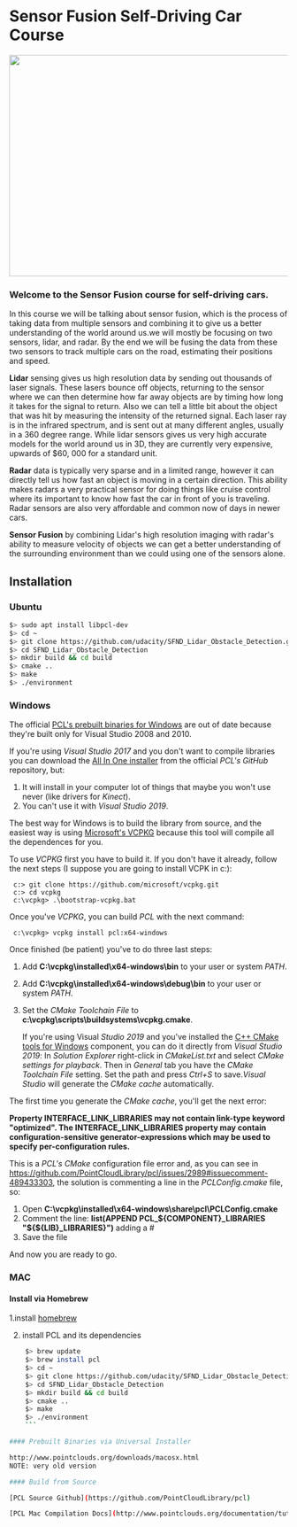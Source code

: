 # Sensor Fusion Self-Driving Car Course

<img src="media/ObstacleDetectionFPS.gif" width="700" height="400" />

### Welcome to the Sensor Fusion course for self-driving cars.

In this course we will be talking about sensor fusion, which is the process of taking data from multiple sensors and combining it to give us a better understanding of the world around us.we will mostly be focusing on two sensors, lidar, and radar. By the end we will be fusing the data from these two sensors to track multiple cars on the road, estimating their positions and speed.

**Lidar** sensing gives us high resolution data by sending out thousands of laser signals. These lasers bounce off objects, returning to the sensor where we can then determine how far away objects are by timing how long it takes for the signal to return. Also we can tell a little bit about the object that was hit by measuring the intensity of the returned signal. Each laser ray is in the infrared spectrum, and is sent out at many different angles, usually in a 360 degree range. While lidar sensors gives us very high accurate models for the world around us in 3D, they are currently very expensive, upwards of $60, 000 for a standard unit.

**Radar** data is typically very sparse and in a limited range, however it can directly tell us how fast an object is moving in a certain direction. This ability makes radars a very practical sensor for doing things like cruise control where its important to know how fast the car in front of you is traveling. Radar sensors are also very affordable and common now of days in newer cars.

**Sensor Fusion** by combining Lidar's high resolution imaging with radar's ability to measure velocity of objects we can get a better understanding of the surrounding environment than we could using one of the sensors alone.

## Installation

### Ubuntu 

``` bash
$> sudo apt install libpcl-dev
$> cd ~
$> git clone https://github.com/udacity/SFND_Lidar_Obstacle_Detection.git
$> cd SFND_Lidar_Obstacle_Detection
$> mkdir build && cd build
$> cmake ..
$> make
$> ./environment
```

### Windows 

The official [PCL's prebuilt binaries for Windows](http://www.pointclouds.org/downloads/windows.html) are out of date because they're built only for Visual Studio 2008 and 2010.

 If you're using _Visual Studio 2017_ and you don't want to compile libraries you can download the [All In One installer](https://github.com/PointCloudLibrary/pcl/releases/tag/pcl-1.9.1) from the official _PCL's GitHub_ repository, but:

 1. It will install in your computer lot of things that maybe you won't use never (like drivers for _Kinect_).
 2. You can't use it with _Visual Studio 2019_.

 The best way for Windows is to build the library from source, and the easiest way is using 
 [Microsoft's VCPKG](https://docs.microsoft.com/en-us/cpp/build/vcpkg?view=vs-2019) because this tool will compile all the dependences for you.

 To use _VCPKG_ first you have to build it. If you don't have it already, follow the next steps (I suppose you are going to install VCPK in c:\):

 

``` 
 c:> git clone https://github.com/microsoft/vcpkg.git
 c:> cd vcpkg
 c:\vcpkg> .\bootstrap-vcpkg.bat
 ```

 Once you've _VCPKG_, you can build _PCL_ with the next command:

 

``` 
 c:\vcpkg> vcpkg install pcl:x64-windows
 ```

 Once finished (be patient) you've to do three last steps:

 1. Add **C:\vcpkg\installed\x64-windows\bin** to your user or system _PATH_.
 2. Add **C:\vcpkg\installed\x64-windows\debug\bin** to your user or system _PATH_.
 3. Set the _CMake Toolchain File_ to **c:\vcpkg\scripts\buildsystems\vcpkg.cmake**.

 	If you're using Visual _Studio 2019_ and you've installed the [C++ CMake tools for Windows](https://docs.microsoft.com/en-us/cpp/build/cmake-projects-in-visual-studio?view=vs-2019) component, you can do it directly from _Visual Studio 2019_: In _Solution Explorer_ right-click in _CMakeList.txt_ and select *CMake settings for playback*. Then in _General_ tab you have the _CMake Toolchain File_ setting. Set the path and press _Ctrl+S_ to save._Visual Studio_ will generate the _CMake cache_ automatically.

 The first time you generate the _CMake cache_, you'll get the next error:

 **Property INTERFACE_LINK_LIBRARIES may not contain link-type keyword "optimized". The INTERFACE_LINK_LIBRARIES property may contain configuration-sensitive generator-expressions which may be used to specify per-configuration rules.**

 This is a _PCL's CMake_ configuration file error and, as you can see in https://github.com/PointCloudLibrary/pcl/issues/2989#issuecomment-489433303, the solution is commenting a line in the _PCLConfig.cmake_ file, so:

 1. Open **C:\vcpkg\installed\x64-windows\share\pcl\PCLConfig.cmake**
 2. Comment the line: **list(APPEND PCL_${COMPONENT}_LIBRARIES "${${LIB}_LIBRARIES}")** adding a #
 3. Save the file

 And now you are ready to go.

### MAC

#### Install via Homebrew
1.install [homebrew](https://brew.sh/)

2. install PCL and its dependencies 

	

``` bash
	$> brew update
	$> brew install pcl
	$> cd ~
	$> git clone https://github.com/udacity/SFND_Lidar_Obstacle_Detection.git
	$> cd SFND_Lidar_Obstacle_Detection
	$> mkdir build && cd build
	$> cmake ..
	$> make
	$> ./environment
	```

#### Prebuilt Binaries via Universal Installer

http://www.pointclouds.org/downloads/macosx.html  
NOTE: very old version 

#### Build from Source

[PCL Source Github](https://github.com/PointCloudLibrary/pcl)

[PCL Mac Compilation Docs](http://www.pointclouds.org/documentation/tutorials/compiling_pcl_macosx.php)

